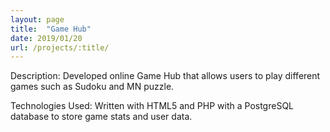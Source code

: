 ```yaml
---
layout: page
title:  "Game Hub"
date: 2019/01/20
url: /projects/:title/
---
```


Description: Developed online Game Hub that allows users to play different games such as Sudoku and MN puzzle.

Technologies Used: Written with HTML5 and PHP with a PostgreSQL database to store game stats and user data.

